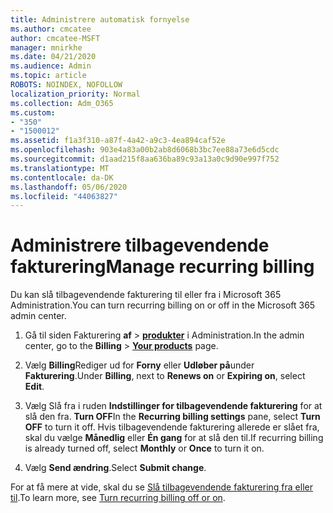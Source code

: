 ```yaml
---
title: Administrere automatisk fornyelse
ms.author: cmcatee
author: cmcatee-MSFT
manager: mnirkhe
ms.date: 04/21/2020
ms.audience: Admin
ms.topic: article
ROBOTS: NOINDEX, NOFOLLOW
localization_priority: Normal
ms.collection: Adm_O365
ms.custom:
- "350"
- "1500012"
ms.assetid: f1a3f310-a87f-4a42-a9c3-4ea894caf52e
ms.openlocfilehash: 903e4a83a00b2ab8d6068b3bc7ee88a73e6d5cdc
ms.sourcegitcommit: d1aad215f8aa636ba89c93a13a0c9d90e997f752
ms.translationtype: MT
ms.contentlocale: da-DK
ms.lasthandoff: 05/06/2020
ms.locfileid: "44063827"
---
```

# <a name="manage-recurring-billing"></a><span data-ttu-id="d3e11-102">Administrere tilbagevendende fakturering</span><span class="sxs-lookup"><span data-stu-id="d3e11-102">Manage recurring billing</span></span>

<span data-ttu-id="d3e11-103">Du kan slå tilbagevendende fakturering til eller fra i Microsoft 365 Administration.</span><span class="sxs-lookup"><span data-stu-id="d3e11-103">You can turn recurring billing on or off in the Microsoft 365 admin center.</span></span>
  
1. <span data-ttu-id="d3e11-104">Gå til siden Fakturering **af** \> **[produkter](https://go.microsoft.com/fwlink/p/?linkid=842054)** i Administration.</span><span class="sxs-lookup"><span data-stu-id="d3e11-104">In the admin center, go to the **Billing** \> **[Your products](https://go.microsoft.com/fwlink/p/?linkid=842054)** page.</span></span>

2. <span data-ttu-id="d3e11-105">Vælg **Billing**Rediger ud for **Forny** eller **Udløber på**under **Fakturering**.</span><span class="sxs-lookup"><span data-stu-id="d3e11-105">Under **Billing**, next to **Renews on** or **Expiring on**, select **Edit**.</span></span>

3. <span data-ttu-id="d3e11-106">Vælg Slå fra i ruden **Indstillinger for tilbagevendende fakturering** for at slå den fra. **Turn OFF**</span><span class="sxs-lookup"><span data-stu-id="d3e11-106">In the **Recurring billing settings** pane, select **Turn OFF** to turn it off.</span></span> <span data-ttu-id="d3e11-107">Hvis tilbagevendende fakturering allerede er slået fra, skal du vælge **Månedlig** eller **Én gang** for at slå den til.</span><span class="sxs-lookup"><span data-stu-id="d3e11-107">If recurring billing is already turned off, select **Monthly** or **Once** to turn it on.</span></span>

4. <span data-ttu-id="d3e11-108">Vælg **Send ændring**.</span><span class="sxs-lookup"><span data-stu-id="d3e11-108">Select **Submit change**.</span></span>

<span data-ttu-id="d3e11-109">For at få mere at vide, skal du se [Slå tilbagevendende fakturering fra eller til](https://docs.microsoft.com/microsoft-365/commerce/subscriptions/renew-your-subscription#turn-recurring-billing-off-or-on).</span><span class="sxs-lookup"><span data-stu-id="d3e11-109">To learn more, see [Turn recurring billing off or on](https://docs.microsoft.com/microsoft-365/commerce/subscriptions/renew-your-subscription#turn-recurring-billing-off-or-on).</span></span>